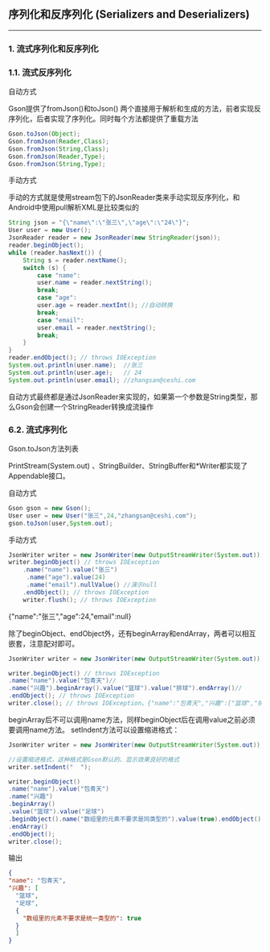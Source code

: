 ## 序列化和反序列化 (Serializers and Deserializers)
-----

### 1. 流式序列化和反序列化

### 1.1. 流式反序列化

自动方式

Gson提供了fromJson()和toJson() 两个直接用于解析和生成的方法，前者实现反序列化，后者实现了序列化。同时每个方法都提供了重载方法　　

```java
Gson.toJson(Object);
Gson.fromJson(Reader,Class);
Gson.fromJson(String,Class);
Gson.fromJson(Reader,Type);
Gson.fromJson(String,Type);
```


手动方式

手动的方式就是使用stream包下的JsonReader类来手动实现反序列化，和Android中使用pull解析XML是比较类似的

```java
String json = "{\"name\":\"张三\",\"age\":\"24\"}";
User user = new User();
JsonReader reader = new JsonReader(new StringReader(json));
reader.beginObject();
while (reader.hasNext()) {
    String s = reader.nextName();
    switch (s) {
        case "name":
        user.name = reader.nextString();
        break;
        case "age":
        user.age = reader.nextInt(); //自动转换
        break;
        case "email":
        user.email = reader.nextString();
        break;
    }
}
reader.endObject(); // throws IOException
System.out.println(user.name);  //张三
System.out.println(user.age);   // 24
System.out.println(user.email); //zhangsan@ceshi.com                
```

自动方式最终都是通过JsonReader来实现的，如果第一个参数是String类型，那么Gson会创建一个StringReader转换成流操作

### 6.2. 流式序列化

Gson.toJson方法列表

PrintStream(System.out) 、StringBuilder、StringBuffer和*Writer都实现了Appendable接口。　　

自动方式

```java
Gson gson = new Gson();
User user = new User("张三",24,"zhangsan@ceshi.com");
gson.toJson(user,System.out);
```

手动方式

```java
JsonWriter writer = new JsonWriter(new OutputStreamWriter(System.out));
writer.beginObject() // throws IOException
    .name("name").value("张三")
     .name("age").value(24)
     .name("email").nullValue() //演示null
    .endObject(); // throws IOException
    writer.flush(); // throws IOException
```
{"name":"张三","age":24,"email":null}

除了beginObject、endObject外，还有beginArray和endArray，两者可以相互嵌套，注意配对即可。

```java
JsonWriter writer = new JsonWriter(new OutputStreamWriter(System.out));

writer.beginObject() // throws IOException
.name("name").value("包青天")//
.name("兴趣").beginArray().value("篮球").value("排球").endArray()//
.endObject(); // throws IOException
writer.close(); // throws IOException。{"name":"包青天","兴趣":["篮球","排球"]}
```

beginArray后不可以调用name方法，同样beginObject后在调用value之前必须要调用name方法。
setIndent方法可以设置缩进格式：
```java
JsonWriter writer = new JsonWriter(new OutputStreamWriter(System.out));

//设置缩进格式，这种格式是Gson默认的、显示效果良好的格式
writer.setIndent("  ");

writer.beginObject()
.name("name").value("包青天")
.name("兴趣")
.beginArray()
.value("篮球").value("足球")
.beginObject().name("数组里的元素不要求是同类型的").value(true).endObject()
.endArray()
.endObject();
writer.close();
```

输出
```json
{
"name": "包青天",
"兴趣": [
  "篮球",
  "足球",
  {
    "数组里的元素不要求是统一类型的": true
  }
  ]
}
```


